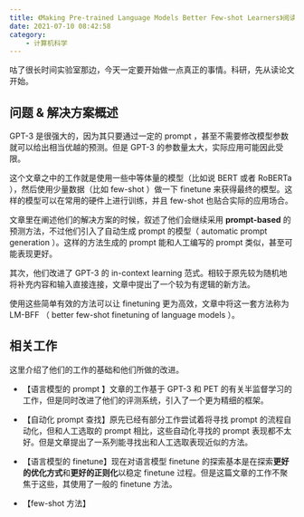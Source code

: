 ```yaml
---
title: 《Making Pre-trained Language Models Better Few-shot Learners》阅读笔记
date: 2021-07-10 08:42:58
category:
    - 计算机科学
---
```


咕了很长时间实验室那边，今天一定要开始做一点真正的事情。科研，先从读论文开始。

<!-- more -->

## 问题 & 解决方案概述

GPT-3 是很强大的，因为其只要通过一定的 prompt ，甚至不需要修改模型参数就可以给出相当优越的预测。但是 GPT-3 的参数量太大，实际应用可能因此受限。

这个文章之中的工作就是使用一些中等体量的模型（比如说 BERT 或者 RoBERTa ），然后使用少量数据（比如 few-shot ）做一下 finetune 来获得最终的模型。这样的模型可以在常用的硬件上进行训练，并且 few-shot 也贴合实际的应用场合。

文章里在阐述他们的解决方案的时候，叙述了他们会继续采用 **prompt-based** 的预测方法，不过他们引入了自动生成 prompt 的模型（ automatic prompt generation ）。这样的方法生成的 prompt 能和人工编写的 prompt 类似，甚至可能表现更好。

其次，他们改进了 GPT-3 的 in-context learning 范式。相较于原先较为随机地将补充内容和输入直接连接，文章中提出了一个较为有逻辑的新方法。

使用这些简单有效的方法可以让 finetuning 更为高效，文章中将这一套方法称为 LM-BFF （ better few-shot finetuning of language models ）。

## 相关工作

这里介绍了他们的工作的基础和他们所做的改进。

- 【语言模型的 prompt 】文章的工作基于 GPT-3 和 PET 的有关半监督学习的工作，但是同时改进了他们的评测系统，引入了一个更为精细的框架。

- 【自动化 prompt 查找】原先已经有部分工作尝试着将寻找 prompt 的流程自动化，但和人工选取的 prompt 相比，这些自动化寻找的 prompt 表现都不太好。但是文章提出了一系列能寻找出和人工选取表现近似的方法。

- 【语言模型的 finetune】现在对语言模型 finetune 的探索基本是在探索**更好的优化方式**和**更好的正则化**以稳定 finetune 过程。但是这篇文章的工作不聚焦于这些，其使用了一般的 finetune 方法。

- 【few-shot 方法】
